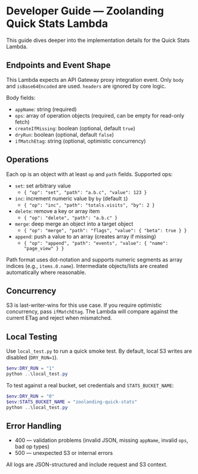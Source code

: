 # Developer Guide — Zoolanding Quick Stats Lambda

This guide dives deeper into the implementation details for the Quick Stats Lambda.

## Endpoints and Event Shape

This Lambda expects an API Gateway proxy integration event. Only `body` and `isBase64Encoded` are used. `headers` are ignored by core logic.

Body fields:

- `appName`: string (required)
- `ops`: array of operation objects (required, can be empty for read-only fetch)
- `createIfMissing`: boolean (optional, default `true`)
- `dryRun`: boolean (optional, default `false`)
- `ifMatchEtag`: string (optional, optimistic concurrency)

## Operations

Each op is an object with at least `op` and `path` fields. Supported ops:

- `set`: set arbitrary value
  - `{ "op": "set", "path": "a.b.c", "value": 123 }`
- `inc`: increment numeric value by `by` (default `1`)
  - `{ "op": "inc", "path": "totals.visits", "by": 2 }`
- `delete`: remove a key or array item
  - `{ "op": "delete", "path": "a.b.c" }`
- `merge`: deep merge an object into a target object
  - `{ "op": "merge", "path": "flags", "value": { "beta": true } }`
- `append`: push a value to an array (creates array if missing)
  - `{ "op": "append", "path": "events", "value": { "name": "page_view" } }`

Path format uses dot-notation and supports numeric segments as array indices (e.g., `items.0.name`). Intermediate objects/lists are created automatically where reasonable.

## Concurrency

S3 is last-writer-wins for this use case. If you require optimistic concurrency, pass `ifMatchEtag`. The Lambda will compare against the current ETag and reject when mismatched.

## Local Testing

Use `local_test.py` to run a quick smoke test. By default, local S3 writes are disabled (`DRY_RUN=1`).

```powershell
$env:DRY_RUN = "1"
python ..\local_test.py
```

To test against a real bucket, set credentials and `STATS_BUCKET_NAME`:

```powershell
$env:DRY_RUN = "0"
$env:STATS_BUCKET_NAME = "zoolanding-quick-stats"
python ..\local_test.py
```

## Error Handling

- 400 — validation problems (invalid JSON, missing `appName`, invalid `ops`, bad op types)
- 500 — unexpected S3 or internal errors

All logs are JSON-structured and include request and S3 context.
